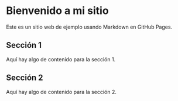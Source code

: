 # Bienvenido a mi sitio

Este es un sitio web de ejemplo usando Markdown en GitHub Pages.

## Sección 1

Aquí hay algo de contenido para la sección 1.

## Sección 2

Aquí hay algo de contenido para la sección 2.
